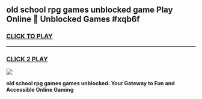 
## old school rpg games unblocked game Play Online 👋 Unblocked Games #xqb6f
<h3>
<a href="https://premium.freeplayer.one?title=old_school_rpg_games&ref=21F">CLICK TO PLAY</a></h3>
<hr>

<h3>
<a href="https://premium.freeplayer.one?title=old_school_rpg_games&ref=21F">CLICK 2 PLAY</a>
  
</h3>

<a href="https://premium.freeplayer.one?title=old_school_rpg_games&ref=21F/"><img src="https://clearcache.store/games.png"></a>


**old school rpg games games unblocked: Your Gateway to Fun and Accessible Online Gaming**
